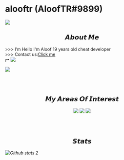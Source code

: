 <div>
<h1> alooftr (AloofTR#9899)</h1>
</div>

<a href="https://github.com/anuraghazra/github-readme-stats" align="center">
  <img align="center" src="https://github-readme-stats.vercel.app/api?username=alooftr" />
</a>

<h2 align='center'>𝘼𝙗𝙤𝙪𝙩 𝙈𝙚</h2>
   >>> I’m Hello I'm Aloof 19 years old cheat developer<br>
   >>> Contact us:<a href="mailto:alooftrware@gmail.com">Click me</a><br>
    ↱ <a href='mailto:alooftrware@gmail.com'> <img src="https://img.shields.io/badge/Gmail-D14836?style=for-the-badge&logo=gmail&logoColor=white"/></a> <br>
    
![](https://komarev.com/ghpvc/?username=alooftr&color=red)

<br><br><h2 align='center'>𝙈𝙮 𝘼𝙧𝙚𝙖𝙨 𝙊𝙛 𝙄𝙣𝙩𝙚𝙧𝙚𝙨𝙩</h2>
<p align='center'>
  
<img src ="https://img.shields.io/badge/python-000000.svg?style=for-the-badge&logo=python&logoColor=white"/>
  
<img src="https://img.shields.io/static/v1?label=&message=backend&style=for-the-badge&color=purple"/>
  
<img src="https://img.shields.io/badge/Django-000000?style=for-the-badge&logo=django&logoColor=white"/> 
  
</p>



<br><br><h2 align='center'>𝙎𝙩𝙖𝙩𝙨</h2>
<p align='center'>

<i align='center'>![Github stats 2](https://github-readme-stats.vercel.app/api?username=alooftr&show_icons=true&theme=radical)</p>

